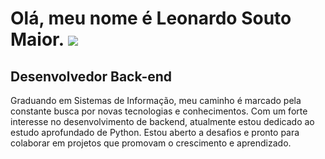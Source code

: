 Olá, meu nome é Leonardo Souto Maior. ![](https://user-images.githubusercontent.com/18350557/176309783-0785949b-9127-417c-8b55-ab5a4333674e.gif)
================================================================================================================================================

Desenvolvedor Back-end
----------------------

Graduando em Sistemas de Informação, meu caminho é marcado pela constante busca por novas tecnologias e conhecimentos. Com um forte interesse no desenvolvimento de backend, atualmente estou dedicado ao estudo aprofundado de Python. Estou aberto a desafios e pronto para colaborar em projetos que promovam o crescimento e aprendizado.
